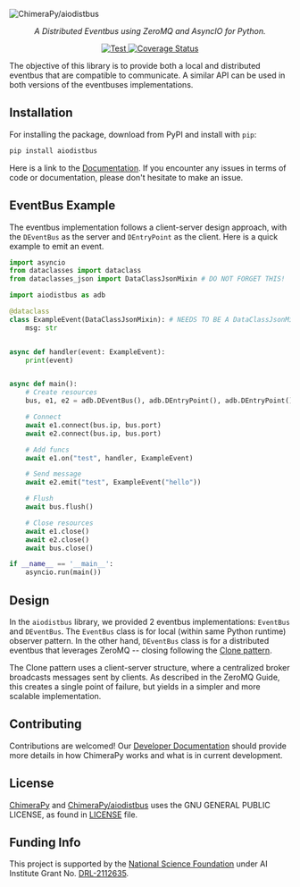 ![ChimeraPy/aiodistbus](https://github.com/ChimeraPy/aiodistbus/assets/40870026/306bff08-612c-4cc2-8354-e2407a4c9de1)
<p align="center">
    <em>A Distributed Eventbus using ZeroMQ and AsyncIO for Python.</em>
</p>
<p align="center">
<a href="https://github.com/ChimeraPy/aiodistbus/actions?query=workflow%3ATest" target="_blank">
    <img src="https://github.com/ChimeraPy/aiodistbus/workflows/Test/badge.svg" alt="Test">
</a>

<a href='https://coveralls.io/github/ChimeraPy/aiodistbus?branch=main'>
    <img src='https://coveralls.io/repos/github/ChimeraPy/aiodistbus/badge.svg?branch=main' alt='Coverage Status' />
</a>
</p>

The objective of this library is to provide both a local and distributed eventbus that are compatible to communicate. A similar API can be used in both versions of the eventbuses implementations.

## Installation

For installing the package, download from PyPI and install with ``pip``:

```bash
pip install aiodistbus
```

Here is a link to the [Documentation](https://aiodistbus.readthedocs.io/en/latest/). If you encounter any issues in terms of code or documentation, please don't hesitate to make an issue.

## EventBus Example

The eventbus implementation follows a client-server design approach, with the ``DEventBus`` as the server and ``DEntryPoint`` as the client. Here is a quick example to emit an event.

```python
import asyncio
from dataclasses import dataclass
from dataclasses_json import DataClassJsonMixin # DO NOT FORGET THIS!

import aiodistbus as adb

@dataclass
class ExampleEvent(DataClassJsonMixin): # NEEDS TO BE A DataClassJsonMixin!
    msg: str


async def handler(event: ExampleEvent):
    print(event)


async def main():
    # Create resources
    bus, e1, e2 = adb.DEventBus(), adb.DEntryPoint(), adb.DEntryPoint()

    # Connect
    await e1.connect(bus.ip, bus.port)
    await e2.connect(bus.ip, bus.port)

    # Add funcs
    await e1.on("test", handler, ExampleEvent)

    # Send message
    await e2.emit("test", ExampleEvent("hello"))

    # Flush
    await bus.flush()

    # Close resources
    await e1.close()
    await e2.close()
    await bus.close()

if __name__ == '__main__':
    asyncio.run(main())
```

## Design

In the ``aiodistbus`` library, we provided 2 eventbus implementations: ``EventBus`` and ``DEventBus``. The ``EventBus`` class is for local (within same Python runtime) observer pattern. In the other hand, ``DEventBus`` class is for a distributed eventbus that leverages ZeroMQ -- closing following the [Clone pattern](https://zguide.zeromq.org/docs/chapter5/).

The Clone pattern uses a client-server structure, where a centralized broker broadcasts messages sent by clients. As described in the ZeroMQ Guide, this creates a single point of failure, but yields in a simpler and more scalable implementation.

## Contributing
Contributions are welcomed! Our [Developer Documentation](https://chimerapy.readthedocs.io/en/latest/developer/index.html) should provide more details in how ChimeraPy works and what is in current development.

## License
[ChimeraPy](https://github.com/ChimeraPy) and [ChimeraPy/aiodistbus](https://github.com/ChimeraPy/aiodistbus) uses the GNU GENERAL PUBLIC LICENSE, as found in [LICENSE](./LICENSE) file.

## Funding Info
This project is supported by the [National Science Foundation](https://www.nsf.gov/) under AI Institute  Grant No. [DRL-2112635](https://www.nsf.gov/awardsearch/showAward?AWD_ID=2112635&HistoricalAwards=false).
